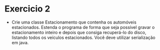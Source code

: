 # Exercicio 2

- Crie uma classe Estacionamento que contenha os automóveis estacionados. Estenda o programa de forma que seja possível gravar o estacionamento inteiro e depois que consiga recuperá-lo do disco, listando todos os veículos estacionados. Você deve utilizar serialização em java. 
